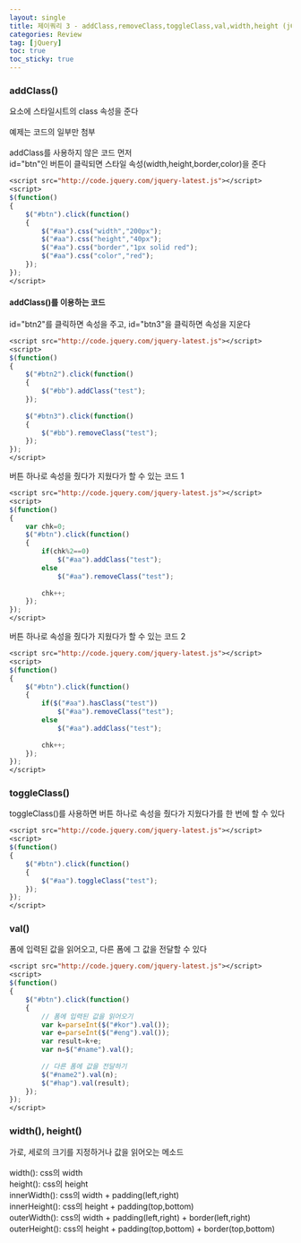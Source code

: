 ```yaml
--- 
layout: single 
title: 제이쿼리 3 - addClass,removeClass,toggleClass,val,width,height (jQuery) 
categories: Review 
tag: [jQuery] 
toc: true 
toc_sticky: true 
--- 
```


### addClass()
요소에 스타일시트의 class 속성을 준다 <br/>
<br/>
예제는 코드의 일부만 첨부 <br/>
<br/>
addClass를 사용하지 않은 코드 먼저 <br/>
id="btn"인 버튼이 클릭되면 스타일 속성(width,height,border,color)을 준다
```jsp
<script src="http://code.jquery.com/jquery-latest.js"></script>
<script>
$(function()
{
	$("#btn").click(function()
	{
		$("#aa").css("width","200px");
		$("#aa").css("height","40px");
		$("#aa").css("border","1px solid red");
		$("#aa").css("color","red");
	});
});
</script>
```	

#### addClass()를 이용하는 코드

id="btn2"를 클릭하면 속성을 주고, id="btn3"을 클릭하면 속성을 지운다
```jsp
<script src="http://code.jquery.com/jquery-latest.js"></script>
<script>
$(function()
{	
	$("#btn2").click(function()
	{
		$("#bb").addClass("test");
	});
	
	$("#btn3").click(function()
	{
		$("#bb").removeClass("test");
	});
});
</script>
```

버튼 하나로 속성을 줬다가 지웠다가 할 수 있는 코드 1
```jsp
<script src="http://code.jquery.com/jquery-latest.js"></script>
<script>
$(function()
{
	var chk=0;
	$("#btn").click(function()
	{
		if(chk%2==0)
			$("#aa").addClass("test");
		else
			$("#aa").removeClass("test");
		
		chk++;
	});
});
</script>
```

버튼 하나로 속성을 줬다가 지웠다가 할 수 있는 코드 2
```jsp
<script src="http://code.jquery.com/jquery-latest.js"></script>
<script>
$(function()
{
	$("#btn").click(function()
	{
		if($("#aa").hasClass("test"))
			$("#aa").removeClass("test");
		else
			$("#aa").addClass("test");
	
		chk++;
	});
});
</script>
```

### toggleClass()
toggleClass()를 사용하면 버튼 하나로 속성을 줬다가 지웠다가를 한 번에 할 수 있다
```jsp
<script src="http://code.jquery.com/jquery-latest.js"></script>
<script>
$(function()
{
	$("#btn").click(function()
	{
		$("#aa").toggleClass("test");
	});
});
</script>
```

### val()
폼에 입력된 값을 읽어오고, 다른 폼에 그 값을 전달할 수 있다
```jsp
<script src="http://code.jquery.com/jquery-latest.js"></script>
<script>
$(function()
{
	$("#btn").click(function()
	{
		// 폼에 입력된 값을 읽어오기
		var k=parseInt($("#kor").val());
		var e=parseInt($("#eng").val());
		var result=k+e;
		var n=$("#name").val(); 
	
		// 다른 폼에 값을 전달하기
		$("#name2").val(n);
		$("#hap").val(result);
	});
});
</script>
```

### width(), height()
가로, 세로의 크기를 지정하거나 값을 읽어오는 메소드 <br/>
<br/>
width(): css의 width <br/>
height(): css의 height <br/>
innerWidth(): css의 width + padding(left,right) <br/>
innerHeight(): css의 height + padding(top,bottom) <br/>
outerWidth(): css의 width + padding(left,right) + border(left,right) <br/>
outerHeight(): css의 height + padding(top,bottom) + border(top,bottom) <br/>
